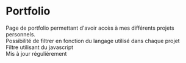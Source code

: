 # Portfolio
Page de portfolio permettant d'avoir accès à mes différents projets personnels. <br>
Possibilité de filtrer en fonction du langage utilisé dans chaque projet <br>
Filtre utilisant du javascript <br>
Mis à jour régulièrement


